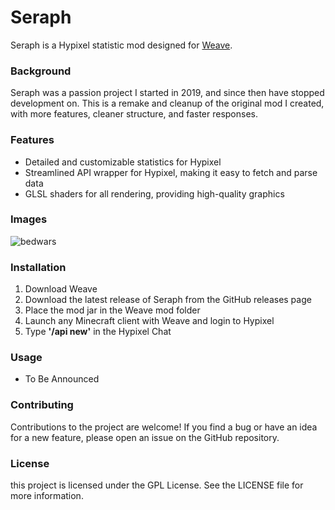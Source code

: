 # Seraph
Seraph is a Hypixel statistic mod designed for [Weave](https://github.com/Weave-MC).


### Background
Seraph was a passion project I started in 2019, and since then have stopped development on. This is a remake and cleanup of the original mod I created, with more features, cleaner structure, and faster responses.


### Features
* Detailed and customizable statistics for Hypixel
* Streamlined API wrapper for Hypixel, making it easy to fetch and parse data
* GLSL shaders for all rendering, providing high-quality graphics


### Images
![bedwars](https://github.com/exejar/Seraph/assets/56853437/176f848c-707e-4c49-8c02-c11c22e568f0)


### Installation
1. Download Weave
2. Download the latest release of Seraph from the GitHub releases page
3. Place the mod jar in the Weave mod folder
4. Launch any Minecraft client with Weave and login to Hypixel
5. Type **'/api new'** in the Hypixel Chat


### Usage
* To Be Announced


### Contributing
Contributions to the project are welcome! If you find a bug or have an idea for a new feature, please open an issue on the GitHub repository.


### License
this project is licensed under the GPL License. See the LICENSE file for more information.
